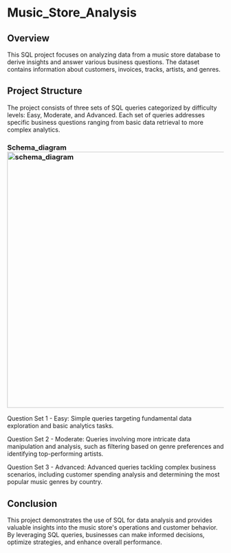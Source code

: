 
# Music_Store_Analysis


## Overview
This SQL project focuses on analyzing data from a music store database to derive insights and answer various business questions. The dataset contains information about customers, invoices, tracks, artists, and genres.

## Project Structure
The project consists of three sets of SQL queries categorized by difficulty levels: Easy, Moderate, and Advanced. Each set of queries addresses specific business questions ranging from basic data retrieval to more complex analytics.

### Schema_diagram <img width="594" alt="schema_diagram" src="https://github.com/Manavmahoviya/Music_Store_Analysis/assets/113713554/be2daa61-d26d-48b2-b796-aaaf2b1f4da3">



Question Set 1 - Easy: Simple queries targeting fundamental data exploration and basic analytics tasks.

Question Set 2 - Moderate: Queries involving more intricate data manipulation and analysis, such as filtering based on genre preferences and identifying top-performing artists.

Question Set 3 - Advanced: Advanced queries tackling complex business scenarios, including customer spending analysis and determining the most popular music genres by country.


## Conclusion
This project demonstrates the use of SQL for data analysis and provides valuable insights into the music store's operations and customer behavior. By leveraging SQL queries, businesses can make informed decisions, optimize strategies, and enhance overall performance.
